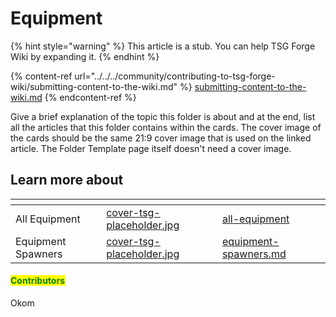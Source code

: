 # Equipment

{% hint style="warning" %}
This article is a stub. You can help TSG Forge Wiki by expanding it.
{% endhint %}

{% content-ref url="../../../community/contributing-to-tsg-forge-wiki/submitting-content-to-the-wiki.md" %}
[submitting-content-to-the-wiki.md](../../../community/contributing-to-tsg-forge-wiki/submitting-content-to-the-wiki.md)
{% endcontent-ref %}



Give a brief explanation of the topic this folder is about and at the end, list all the articles that this folder contains within the cards. The cover image of the cards should be the same 21:9 cover image that is used on the linked article. The Folder Template page itself doesn't need a cover image.



## Learn more about

<table data-view="cards"><thead><tr><th></th><th data-hidden data-card-cover data-type="files"></th><th data-hidden data-card-target data-type="content-ref"></th></tr></thead><tbody><tr><td>All Equipment</td><td><a href="../../../.gitbook/assets/cover-tsg-placeholder.jpg">cover-tsg-placeholder.jpg</a></td><td><a href="all-equipment/">all-equipment</a></td></tr><tr><td>Equipment Spawners</td><td><a href="../../../.gitbook/assets/cover-tsg-placeholder.jpg">cover-tsg-placeholder.jpg</a></td><td><a href="equipment-spawners.md">equipment-spawners.md</a></td></tr></tbody></table>



#### <mark style="color:green;">Contributors</mark>

Okom
